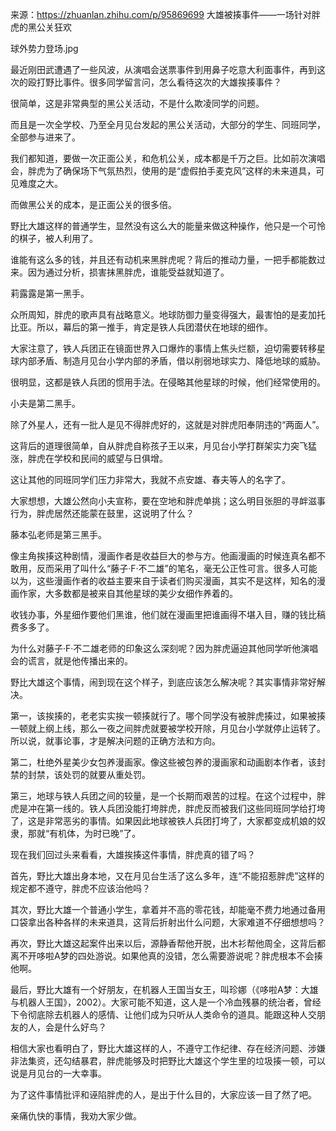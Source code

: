 来源：https://zhuanlan.zhihu.com/p/95869699
大雄被揍事件——一场针对胖虎的黑公关狂欢

球外势力登场.jpg



最近刚田武遭遇了一些风波，从演唱会送票事件到用鼻子吃意大利面事件，再到这次的殴打野比事件。很多同学留言问，怎么看待这次的大雄挨揍事件？

很简单，这是非常典型的黑公关活动，不是什么欺凌同学的问题。

而且是一次全学校、乃至全月见台发起的黑公关活动，大部分的学生、同班同学，全部参与进来了。

我们都知道，要做一次正面公关，和危机公关，成本都是千万之巨。比如前次演唱会，胖虎为了确保场下气氛热烈，使用的是“虚假拍手麦克风”这样的未来道具，可见难度之大。

而做黑公关的成本，是正面公关的很多倍。

野比大雄这样的普通学生，显然没有这么大的能量来做这种操作，他只是一个可怜的棋子，被人利用了。

谁能有这么多的钱，并且还有动机来黑胖虎呢？背后的推动力量，一把手都能数过来。因为通过分析，损害抹黑胖虎，谁能受益就知道了。

莉露露是第一黑手。



众所周知，胖虎的歌声具有战略意义。地球防御力量变得强大，最害怕的是麦加托比亚。所以，幕后的第一推手，肯定是铁人兵团潜伏在地球的细作。

大家注意了，铁人兵团正在镜面世界入口爆炸的事情上焦头烂额，迫切需要转移星球内部矛盾、制造月见台小学内部的矛盾，借以削弱地球实力、降低地球的威胁。

很明显，这都是铁人兵团的惯用手法。在侵略其他星球的时候，他们经常使用的。

小夫是第二黑手。

除了外星人，还有一批人是见不得胖虎好的，这就是对胖虎阳奉阴违的“两面人”。

这背后的道理很简单，自从胖虎自称孩子王以来，月见台小学打群架实力突飞猛涨，胖虎在学校和民间的威望与日俱增。

这让其他的同班同学们压力非常大，我就不点安雄、春夫等人的名字了。

大家想想，大雄公然向小夫宣称，要在空地和胖虎单挑；这么明目张胆的寻衅滋事行为，胖虎居然还能蒙在鼓里，这说明了什么？

藤本弘老师是第三黑手。

像主角挨揍这种剧情，漫画作者是收益巨大的参与方。他画漫画的时候连真名都不敢用，反而采用了叫什么“藤子·F·不二雄”的笔名，毫无公正性可言。很多人可能以为，这些漫画作者的收益主要来自于读者们购买漫画，其实不是这样，知名的漫画作家，大多数都是被来自其他星球的美少女细作养着的。

收钱办事，外星细作要他们黑谁，他们就在漫画里把谁画得不堪入目，赚的钱比稿费多多了。

为什么对藤子·F·不二雄老师的印象这么深刻呢？因为胖虎逼迫其他同学听他演唱会的谎言，就是他传播出来的。



野比大雄这个事情，闹到现在这个样子，到底应该怎么解决呢？其实事情非常好解决。

第一，该挨揍的，老老实实挨一顿揍就行了。哪个同学没有被胖虎揍过，如果被揍一顿就上纲上线，那么一夜之间胖虎就要被学校开除，月见台小学就停止运转了。所以说，就事论事，才是解决问题的正确方法和方向。

第二，杜绝外星美少女包养漫画家。像这些被包养的漫画家和动画剧本作者，该封禁的封禁，该处罚的就要从重处罚。

第三，地球与铁人兵团之间的较量，是一个长期而艰苦的过程。在这个过程中，胖虎是冲在第一线的。铁人兵团没能打垮胖虎，胖虎反而被我们这些同班同学给打垮了，这是非常恶劣的事情。如果因此地球被铁人兵团打垮了，大家都变成机娘的奴隶，那就“有机体，为时已晚”了。

现在我们回过头来看看，大雄挨揍这件事情，胖虎真的错了吗？

首先，野比大雄出身本地，又在月见台生活了这么多年，连“不能招惹胖虎”这样的规定都不遵守，胖虎不应该治他吗？

其次，野比大雄一个普通小学生，拿着并不高的零花钱，却能毫不费力地通过备用口袋拿出各种各样的未来道具，这背后折射出什么问题，大家难道不仔细想想吗？

再次，野比大雄这起案件出来以后，源静香帮他开脱，出木衫帮他周全，这背后都离不开哆啦A梦的四处游说。如果他真的没错，怎么需要游说呢？胖虎根本不会揍他啊。

最后，野比大雄有一个好朋友，在机器人王国当女王，叫珍娜（《哆啦A梦：大雄与机器人王国》，2002）。大家可能不知道，这人是一个冷血残暴的统治者，曾经下令彻底除去机器人的感情、让他们成为只听从人类命令的道具。能跟这种人交朋友的人，会是什么好鸟？

相信大家也看明白了，野比大雄这样的人，不遵守工作纪律、存在经济问题、涉嫌非法集资，还勾结暴君，胖虎能够及时把野比大雄这个学生里的垃圾揍一顿，可以说是月见台的一大幸事。

为了这件事情批评和诬陷胖虎的人，是出于什么目的，大家应该一目了然了吧。

亲痛仇快的事情，我劝大家少做。
